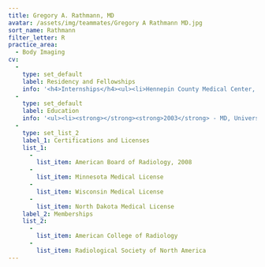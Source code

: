 ```yaml
---
title: Gregory A. Rathmann, MD
avatar: /assets/img/teammates/Gregory A Rathmann MD.jpg
sort_name: Rathmann
filter_letter: R
practice_area:
  - Body Imaging
cv:
  - 
    type: set_default
    label: Residency and Fellowships
    info: '<h4>Internships</h4><ul><li>Hennepin County Medical Center, Minneapolis, MN, 2003 - 2004</li></ul><h4>Residencies</h4><ul><li>University of Minnesota, Minneapolis, MN, 2004 - 2008</li></ul><h4>Fellowships</h4><ul><li>University of California, San Francisco School of Medicine, San Francisco, CA, 2008 - 2009<span></span></li></ul>'
  - 
    type: set_default
    label: Education
    info: '<ul><li><strong></strong><strong>2003</strong> - MD, University of Minnesota Medical School, Minneapolis, MN</li><li><strong>1998</strong> - BS, University of Minnesota, Minneapolis, MN<span></span></li></ul>'
  - 
    type: set_list_2
    label_1: Certifications and Licenses
    list_1:
      - 
        list_item: American Board of Radiology, 2008
      - 
        list_item: Minnesota Medical License
      - 
        list_item: Wisconsin Medical License
      - 
        list_item: North Dakota Medical License
    label_2: Memberships
    list_2:
      - 
        list_item: American College of Radiology
      - 
        list_item: Radiological Society of North America
---
```

